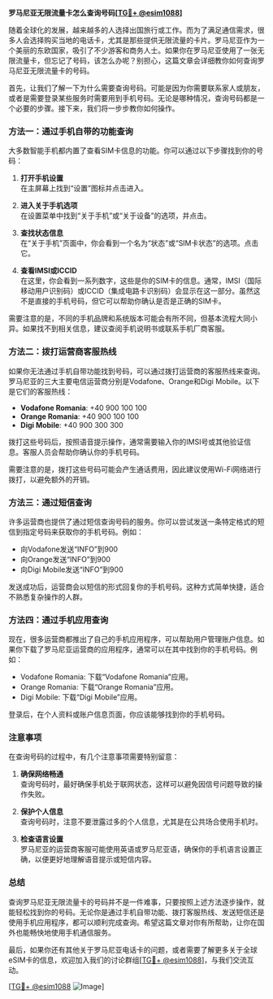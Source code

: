 **罗马尼亚无限流量卡怎么查询号码[[TG💪+ @esim1088](https://t.me/s/esim1088)]**

随着全球化的发展，越来越多的人选择出国旅行或工作。而为了满足通信需求，很多人会选择购买当地的电话卡，尤其是那些提供无限流量的卡片。罗马尼亚作为一个美丽的东欧国家，吸引了不少游客和商务人士。如果你在罗马尼亚使用了一张无限流量卡，但忘记了号码，该怎么办呢？别担心，这篇文章会详细教你如何查询罗马尼亚无限流量卡的号码。

首先，让我们了解一下为什么需要查询号码。可能是因为你需要联系家人或朋友，或者是需要登录某些服务时需要用到手机号码。无论是哪种情况，查询号码都是一个必要的步骤。接下来，我们将一步步教你如何操作。

### 方法一：通过手机自带的功能查询

大多数智能手机都内置了查看SIM卡信息的功能。你可以通过以下步骤找到你的号码：

1. **打开手机设置**  
   在主屏幕上找到“设置”图标并点击进入。

2. **进入关于手机选项**  
   在设置菜单中找到“关于手机”或“关于设备”的选项，并点击。

3. **查找状态信息**  
   在“关于手机”页面中，你会看到一个名为“状态”或“SIM卡状态”的选项。点击它。

4. **查看IMSI或ICCID**  
   在这里，你会看到一系列数字，这些是你的SIM卡的信息。通常，IMSI（国际移动用户识别码）或ICCID（集成电路卡识别码）会显示在这一部分。虽然这不是直接的手机号码，但它可以帮助你确认是否是正确的SIM卡。

需要注意的是，不同的手机品牌和系统版本可能会有所不同，但基本流程大同小异。如果找不到相关信息，建议查阅手机说明书或联系手机厂商客服。

### 方法二：拨打运营商客服热线

如果你无法通过手机自带功能找到号码，可以通过拨打运营商的客服热线来查询。罗马尼亚的三大主要电信运营商分别是Vodafone、Orange和Digi Mobile。以下是它们的客服热线：

- **Vodafone Romania**: +40 900 100 100  
- **Orange Romania**: +40 900 100 100  
- **Digi Mobile**: +40 900 300 300  

拨打这些号码后，按照语音提示操作，通常需要输入你的IMSI号或其他验证信息。客服人员会帮助你确认你的手机号码。

需要注意的是，拨打这些号码可能会产生通话费用，因此建议使用Wi-Fi网络进行拨打，以避免额外的开销。

### 方法三：通过短信查询

许多运营商也提供了通过短信查询号码的服务。你可以尝试发送一条特定格式的短信到指定号码来获取你的手机号码。例如：

- 向Vodafone发送“INFO”到900
- 向Orange发送“INFO”到900
- 向Digi Mobile发送“INFO”到900

发送成功后，运营商会以短信的形式回复你的手机号码。这种方式简单快捷，适合不熟悉复杂操作的人群。

### 方法四：通过手机应用查询

现在，很多运营商都推出了自己的手机应用程序，可以帮助用户管理账户信息。如果你下载了罗马尼亚运营商的应用程序，通常可以在其中找到你的手机号码。例如：

- Vodafone Romania: 下载“Vodafone Romania”应用。
- Orange Romania: 下载“Orange Romania”应用。
- Digi Mobile: 下载“Digi Mobile”应用。

登录后，在个人资料或账户信息页面，你应该能够找到你的手机号码。

### 注意事项

在查询号码的过程中，有几个注意事项需要特别留意：

1. **确保网络畅通**  
   查询号码时，最好确保手机处于联网状态，这样可以避免因信号问题导致的操作失败。

2. **保护个人信息**  
   查询号码时，注意不要泄露过多的个人信息，尤其是在公共场合使用手机时。

3. **检查语言设置**  
   罗马尼亚的运营商客服可能使用英语或罗马尼亚语，确保你的手机语言设置正确，以便更好地理解语音提示或短信内容。

### 总结

查询罗马尼亚无限流量卡的号码并不是一件难事，只要按照上述方法逐步操作，就能轻松找到你的号码。无论你是通过手机自带功能、拨打客服热线、发送短信还是使用手机应用程序，都可以顺利完成查询。希望这篇文章对你有所帮助，让你在国外也能畅快地使用手机通信服务。

最后，如果你还有其他关于罗马尼亚电话卡的问题，或者需要了解更多关于全球eSIM卡的信息，欢迎加入我们的讨论群组[[TG💪+ @esim1088](https://t.me/s/esim1088)]，与我们交流互动。

[[TG💪+ @esim1088](https://t.me/s/esim1088) ![Image](https://i.postimg.cc/4NQfJmqS/Snipaste-2025-05-13-00-14-12.png)]